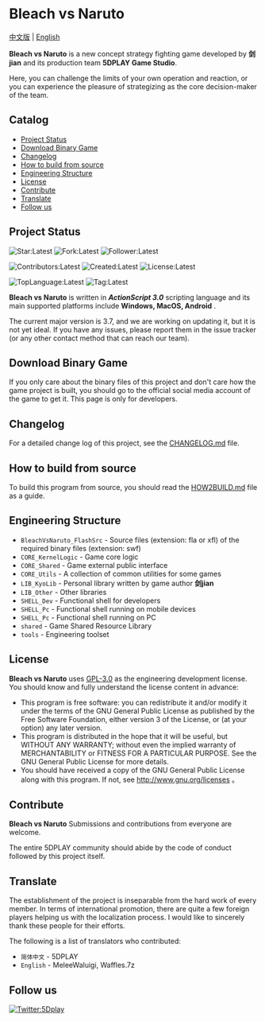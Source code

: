 # Bleach vs Naruto <!-- omit in toc -->

[中文版](README.md) | [English](README_en.md)

**Bleach vs Naruto** is a new concept strategy fighting game developed by **剑jian** and its production team **5DPLAY Game Studio**.

Here, you can challenge the limits of your own operation and reaction, or you can experience the pleasure of strategizing as the core decision-maker of the team.

## Catalog <!-- omit in toc -->

- [Project Status](#project-status)
- [Download Binary Game](#download-binary-game)
- [Changelog](#changelog)
- [How to build from source](#how-to-build-from-source)
- [Engineering Structure](#engineering-structure)
- [License](#license)
- [Contribute](#contribute)
- [Translate](#translate)
- [Follow us](#follow-us)

## Project Status

![Star:Latest](https://img.shields.io/github/stars/5DPLAY-Game-Studio/BleachVsNaruto)
![Fork:Latest](https://img.shields.io/github/forks/5DPLAY-Game-Studio/BleachVsNaruto)
![Follower:Latest](https://img.shields.io/github/followers/5DPLAY-Game-Studio)

![Contributors:Latest](https://img.shields.io/github/contributors/5DPLAY-Game-Studio/BleachVsNaruto)
![Created:Latest](https://img.shields.io/github/created-at/5DPLAY-Game-Studio/BleachVsNaruto)
![License:Latest](https://img.shields.io/github/license/5DPLAY-Game-Studio/BleachVsNaruto)

![TopLanguage:Latest](https://img.shields.io/github/languages/top/5DPLAY-Game-Studio/BleachVsNaruto)
![Tag:Latest](https://img.shields.io/github/v/tag/5DPLAY-Game-Studio/BleachVsNaruto)

**Bleach vs Naruto** is written in ***ActionScript 3.0*** scripting language and its main supported platforms include **Windows, MacOS, Android** .

The current major version is 3.7, and we are working on updating it, but it is not yet ideal. If you have any issues, please report them in the issue tracker (or any other contact method that can reach our team).

## Download Binary Game

If you only care about the binary files of this project and don't care how the game project is built, you should go to the official social media account of the game to get it. This page is only for developers.

## Changelog

For a detailed change log of this project, see the [CHANGELOG.md](CHANGELOG.md) file.

## How to build from source

To build this program from source, you should read the [HOW2BUILD.md](HOW2BUILD.md) file as a guide.

## Engineering Structure

- `BleachVsNaruto_FlashSrc` - Source files (extension: fla or xfl) of the required binary files (extension: swf)
- `CORE_KernelLogic` - Game core logic
- `CORE_Shared` - Game external public interface
- `CORE_Utils` - A collection of common utilities for some games
- `LIB_KyoLib` - Personal library written by game author **剑jian**
- `LIB_Other` - Other libraries
- `SHELL_Dev` - Functional shell for developers
- `SHELL_Pc` - Functional shell running on mobile devices
- `SHELL_Pc` - Functional shell running on PC
- `shared` - Game Shared Resource Library
- `tools` - Engineering toolset

## License

**Bleach vs Naruto** uses [GPL-3.0] as the engineering development license. You should know and fully understand the license content in advance:

- This program is free software: you can redistribute it and/or modify it under the terms of the GNU General Public License as published by the Free Software Foundation, either version 3 of the License, or (at your option) any later version.
- This program is distributed in the hope that it will be useful, but WITHOUT ANY WARRANTY; without even the implied warranty of MERCHANTABILITY or FITNESS FOR A PARTICULAR PURPOSE.  See the GNU General Public License for more details.
- You should have received a copy of the GNU General Public License along with this program.  If not, see  <http://www.gnu.org/licenses> 。

## Contribute

**Bleach vs Naruto** Submissions and contributions from everyone are welcome.

The entire 5DPLAY community should abide by the code of conduct followed by this project itself.

## Translate

The establishment of the project is inseparable from the hard work of every member. In terms of international promotion, there are quite a few foreign players helping us with the localization process. I would like to sincerely thank these people for their efforts.

The following is a list of translators who contributed:

- `简体中文` - 5DPLAY
- `English` - MeleeWaluigi, Waffles.7z

## Follow us

[![Twitter:5Dplay](https://img.shields.io/twitter/follow/5Dplay)](https://x.com/5DPLAY)

[GPL-3.0]: https://www.gnu.org/licenses/gpl-3.0.html
